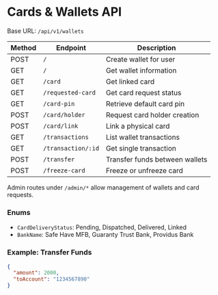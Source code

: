 # Cards & Wallets API

Base URL: `/api/v1/wallets`

| Method | Endpoint | Description |
| ------ | -------- | ----------- |
| POST | `/` | Create wallet for user |
| GET  | `/` | Get wallet information |
| GET | `/card` | Get linked card |
| GET | `/requested-card` | Get card request status |
| GET | `/card-pin` | Retrieve default card pin |
| POST | `/card/holder` | Request card holder creation |
| POST | `/card/link` | Link a physical card |
| GET | `/transactions` | List wallet transactions |
| GET | `/transaction/:id` | Get single transaction |
| POST | `/transfer` | Transfer funds between wallets |
| POST | `/freeze-card` | Freeze or unfreeze card |

Admin routes under `/admin/*` allow management of wallets and card requests.

### Enums
- `CardDeliveryStatus`: Pending, Dispatched, Delivered, Linked
- `BankName`: Safe Have MFB, Guaranty Trust Bank, Providus Bank

### Example: Transfer Funds
```json
{
  "amount": 2000,
  "toAccount": "1234567890"
}
```
